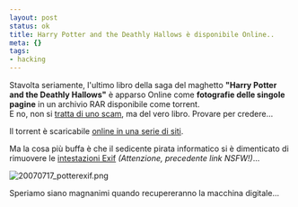 ```yaml
--- 
layout: post
status: ok
title: Harry Potter and the Deathly Hallows è disponibile Online..
meta: {}
tags: 
- hacking
---
```

Stavolta seriamente, l'ultimo libro della saga del maghetto **"Harry Potter and the Deathly Hallows"** è apparso Online come **fotografie delle singole pagine** in un archivio RAR disponibile come torrent.  
E no, non si [tratta di uno scam](http://www.noticiasdot.com/wp2/2007/07/02/the-hacker-of-harry-potter-case-explains-himself-a-conversation-with-a-social-engineer/), ma del vero libro. Provare per credere...  
  
Il torrent è scaricabile [online in una serie di siti](http://thepiratebay.org/tor/3744376/Harry_Potter_and_the_Deathly_Hallows_-_Photos_of_Pages_496_to_En).  
  
Ma la cosa più buffa è che il sedicente pirata informatico si è dimenticato di rimuovere le [intestazioni Exif](http://www.ush.it/2006/05/30/exif-phun) *(Attenzione, precedente link NSFW!)*...  
  
<img src='http://fast.mgpf.it/20070717_potterexif.png' alt='20070717_potterexif.png' />
  
Speriamo siano magnanimi quando recupereranno la macchina digitale...  
